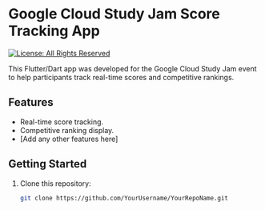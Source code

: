 # Google Cloud Study Jam Score Tracking App

[![License: All Rights Reserved](https://img.shields.io/badge/License-All%20Rights%20Reserved-red.svg)](LICENSE)


This Flutter/Dart app was developed for the Google Cloud Study Jam event to help participants track real-time scores and competitive rankings.

## Features

- Real-time score tracking.
- Competitive ranking display.
- [Add any other features here]

## Getting Started

1. Clone this repository:

   ```bash
   git clone https://github.com/YourUsername/YourRepoName.git
